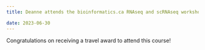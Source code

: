 ```yaml
---
title: Deanne attends the bioinformatics.ca RNAseq and scRNAseq workshops!

date: 2023-06-30
---
```

Congratulations on receiving a travel award to attend this course!

<!--more-->



